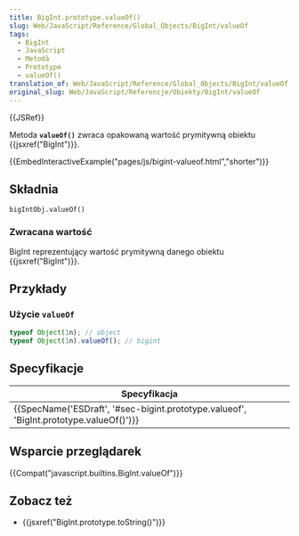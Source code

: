 ```yaml
---
title: BigInt.prototype.valueOf()
slug: Web/JavaScript/Reference/Global_Objects/BigInt/valueOf
tags:
  - BigInt
  - JavaScript
  - Metodă
  - Prototype
  - valueOf()
translation_of: Web/JavaScript/Reference/Global_Objects/BigInt/valueOf
original_slug: Web/JavaScript/Referencje/Obiekty/BigInt/valueOf
---
```

{{JSRef}}

Metoda **`valueOf()`** zwraca opakowaną wartość prymitywną obiektu {{jsxref("BigInt")}}.

{{EmbedInteractiveExample("pages/js/bigint-valueof.html","shorter")}}

## Składnia

    bigIntObj.valueOf()

### Zwracana wartość

BigInt reprezentujący wartość prymitywną danego obiektu {{jsxref("BigInt")}}.

## Przykłady

### Użycie `valueOf`

```js
typeof Object(1n); // object
typeof Object(1n).valueOf(); // bigint
```

## Specyfikacje

| Specyfikacja                                                                                                         |
| -------------------------------------------------------------------------------------------------------------------- |
| {{SpecName('ESDraft', '#sec-bigint.prototype.valueof', 'BigInt.prototype.valueOf()')}} |

## Wsparcie przeglądarek

{{Compat("javascript.builtins.BigInt.valueOf")}}

## Zobacz też

- {{jsxref("BigInt.prototype.toString()")}}
